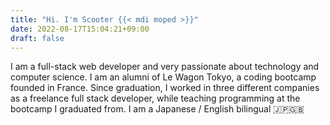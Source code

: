 ```yaml
---
title: "Hi. I'm Scooter {{< mdi moped >}}"
date: 2022-08-17T15:04:21+09:00
draft: false
---
```

I am a full-stack web developer and very passionate about technology and computer science. I am an alumni of Le Wagon Tokyo, a coding bootcamp founded in France. Since graduation, I worked in three different companies as a freelance full stack developer, while teaching programming at the bootcamp I graduated from. I am a Japanese / English bilingual 🇯🇵🇬🇧

